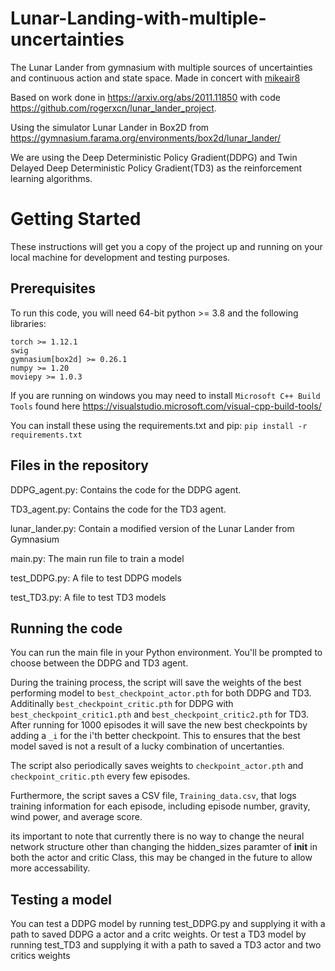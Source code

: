 # Lunar-Landing-with-multiple-uncertainties
The Lunar Lander from gymnasium with multiple sources of uncertainties and continuous action and state space. Made in concert with [mikeair8](https://github.com/mikeair8)

Based on work done in https://arxiv.org/abs/2011.11850 with code https://github.com/rogerxcn/lunar_lander_project.

Using the simulator Lunar Lander in Box2D from https://gymnasium.farama.org/environments/box2d/lunar_lander/

We are using the Deep Deterministic Policy Gradient(DDPG) and Twin Delayed Deep Deterministic Policy Gradient(TD3) as the reinforcement learning algorithms.


# Getting Started
These instructions will get you a copy of the project up and running on your local machine for development and testing purposes.

## Prerequisites
To run this code, you will need 64-bit python >= 3.8 and the following libraries:

```
torch >= 1.12.1
swig
gymnasium[box2d] >= 0.26.1
numpy >= 1.20
moviepy >= 1.0.3
```
If you are running on windows you may need to install `Microsoft C++ Build Tools` found here https://visualstudio.microsoft.com/visual-cpp-build-tools/

You can install these using the requirements.txt and pip:
`pip install -r requirements.txt`


## Files in the repository
DDPG_agent.py: Contains the code for the DDPG agent.

TD3_agent.py: Contains the code for the TD3 agent.

lunar_lander.py: Contain a modified version of the Lunar Lander from Gymnasium

main.py: The main run file to train a model

test_DDPG.py: A file to test DDPG models

test_TD3.py: A file to test TD3 models

## Running the code
You can run the main file in your Python environment. You'll be prompted to choose between the DDPG and TD3 agent.

During the training process, the script will save the weights of the best performing model to `best_checkpoint_actor.pth` for both DDPG and TD3. Additinally  `best_checkpoint_critic.pth` for DDPG with `best_checkpoint_critic1.pth` and `best_checkpoint_critic2.pth` for TD3. After running for 1000 episodes it will save the new best checkpoints by adding a `_i` for the i'th better checkpoint. This to ensures that the best model saved is not a result of a lucky combination of uncertanties.

The script also periodically saves weights to `checkpoint_actor.pth` and `checkpoint_critic.pth` every few episodes.

Furthermore, the script saves a CSV file, `Training_data.csv`, that logs training information for each episode, including episode number, gravity, wind power, and average score.

its important to note that currently there is no way to change the neural network structure other than changing the hidden_sizes paramter of __init__ in both the actor and critic Class, this may be changed in the future to allow more accessability.

## Testing a model
You can test a DDPG model by running test_DDPG.py and supplying it with a path to saved DDPG a actor and a critc weights. Or test a TD3 model by running test_TD3 and supplying it with a path to saved a TD3 actor and two critics weights
